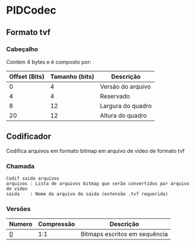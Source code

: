 # PIDCodec

## Formato tvf

### Cabeçalho

Contém 4 bytes e é composto por:

| Offset (Bits) | Tamanho (bits) | Descrição |
| ------------- | ------------- | -------------- |
| 0 | 4 | Versão do arquivo |
| 4 | 4 | Reservado |
| 8 | 12 | Largura do quadro |
| 20 | 12 | Altura do quadro |

## Codificador
Codifica arquivos em formato bitmap em arquivo de video de formato tvf

### Chamada
```
Codif saida arquivos
arquivos : Lista de arquivos bitmap que serão convertidos par arquivo de vídeo
saida    : Nome do arquivo de saida (extensão .tvf requerida)
```

### Versões

| Numero | Compressão | Descrição |
| ------ | ---------- | --------- |
| [0](https://github.com/tolteco/PIDCodec/releases/tag/0)     | 1:1        | Bitmaps escritos em sequência |
